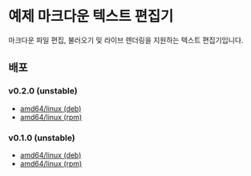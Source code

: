 # 예제 마크다운 텍스트 편집기

마크다운 파일 편집, 불러오기 및 라이브 렌더링을 지원하는 텍스트 편집기입니다.

## 배포
### v0.2.0 (unstable)
- [amd64/linux (deb)](https://github.com/novel-plus/text-editor/releases/download/v0.2.0/text-editor_0.2.0_amd64.deb)
- [amd64/linux (rpm)](https://github.com/novel-plus/text-editor/releases/download/v0.2.0/text-editor-0.2.0-1.x86_64.rpm)

### v0.1.0 (unstable)
- [amd64/linux (deb)](https://github.com/novel-plus/text-editor/releases/download/v0.1.0/text-editor_0.1.0_amd64.deb)
- [amd64/linux (rpm)](https://github.com/novel-plus/text-editor/releases/download/v0.1.0/text-editor-0.1.0-1.x86_64.rpm)

